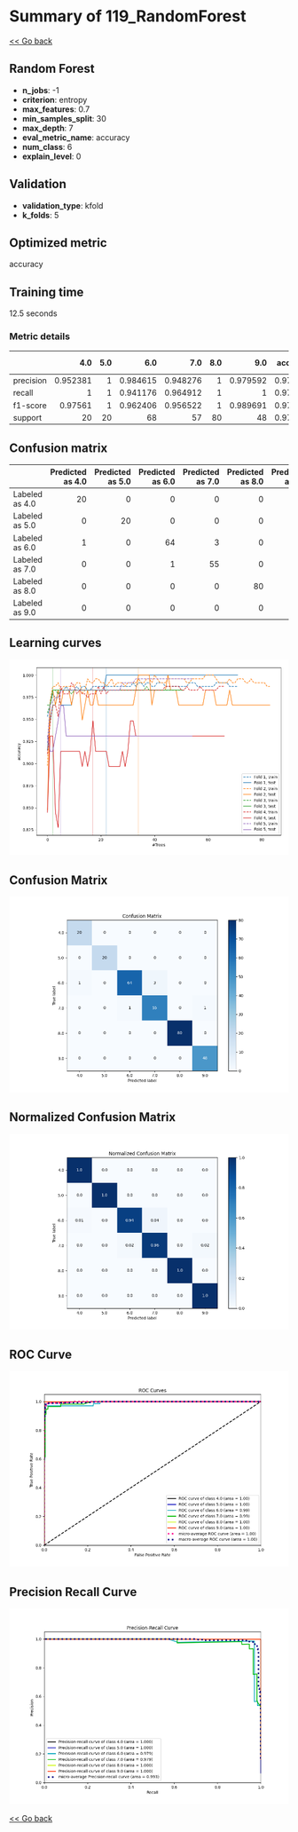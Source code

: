 # Summary of 119_RandomForest

[<< Go back](../README.md)


## Random Forest
- **n_jobs**: -1
- **criterion**: entropy
- **max_features**: 0.7
- **min_samples_split**: 30
- **max_depth**: 7
- **eval_metric_name**: accuracy
- **num_class**: 6
- **explain_level**: 0

## Validation
 - **validation_type**: kfold
 - **k_folds**: 5

## Optimized metric
accuracy

## Training time

12.5 seconds

### Metric details
|           |       4.0 |   5.0 |       6.0 |       7.0 |   8.0 |       9.0 |   accuracy |   macro avg |   weighted avg |   logloss |
|:----------|----------:|------:|----------:|----------:|------:|----------:|-----------:|------------:|---------------:|----------:|
| precision |  0.952381 |     1 |  0.984615 |  0.948276 |     1 |  0.979592 |   0.979522 |    0.977477 |       0.979773 |  0.156844 |
| recall    |  1        |     1 |  0.941176 |  0.964912 |     1 |  1        |   0.979522 |    0.984348 |       0.979522 |  0.156844 |
| f1-score  |  0.97561  |     1 |  0.962406 |  0.956522 |     1 |  0.989691 |   0.979522 |    0.980705 |       0.979463 |  0.156844 |
| support   | 20        |    20 | 68        | 57        |    80 | 48        |   0.979522 |  293        |     293        |  0.156844 |


## Confusion matrix
|                |   Predicted as 4.0 |   Predicted as 5.0 |   Predicted as 6.0 |   Predicted as 7.0 |   Predicted as 8.0 |   Predicted as 9.0 |
|:---------------|-------------------:|-------------------:|-------------------:|-------------------:|-------------------:|-------------------:|
| Labeled as 4.0 |                 20 |                  0 |                  0 |                  0 |                  0 |                  0 |
| Labeled as 5.0 |                  0 |                 20 |                  0 |                  0 |                  0 |                  0 |
| Labeled as 6.0 |                  1 |                  0 |                 64 |                  3 |                  0 |                  0 |
| Labeled as 7.0 |                  0 |                  0 |                  1 |                 55 |                  0 |                  1 |
| Labeled as 8.0 |                  0 |                  0 |                  0 |                  0 |                 80 |                  0 |
| Labeled as 9.0 |                  0 |                  0 |                  0 |                  0 |                  0 |                 48 |

## Learning curves
![Learning curves](learning_curves.png)
## Confusion Matrix

![Confusion Matrix](confusion_matrix.png)


## Normalized Confusion Matrix

![Normalized Confusion Matrix](confusion_matrix_normalized.png)


## ROC Curve

![ROC Curve](roc_curve.png)


## Precision Recall Curve

![Precision Recall Curve](precision_recall_curve.png)



[<< Go back](../README.md)

